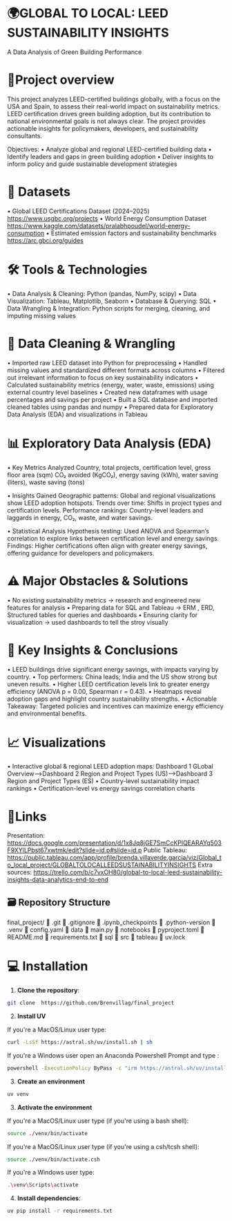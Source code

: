 
# 🌍GLOBAL TO LOCAL: LEED SUSTAINABILITY INSIGHTS
A Data Analysis of Green Building Performance

# 📌Project overview
This project analyzes LEED-certified buildings globally, with a focus on the USA and Spain, to assess their real-world impact on sustainability metrics. LEED certification drives green building adoption, but its contribution to national environmental goals is not always clear. The project provides actionable insights for policymakers, developers, and sustainability consultants.

Objectives:
•  Analyze global and regional LEED-certified building data
•  Identify leaders and gaps in green building adoption
•  Deliver insights to inform policy and guide sustainable development strategies

# 📂 Datasets
•	Global LEED Certifications Dataset (2024–2025)
https://www.usgbc.org/projects 
•	World Energy Consumption Dataset
https://www.kaggle.com/datasets/pralabhpoudel/world-energy-consumption
•	Estimated emission factors and sustainability benchmarks
https://arc.gbci.org/guides

# 🛠 Tools & Technologies
•  Data Analysis & Cleaning: Python (pandas, NumPy, scipy)
•  Data Visualization: Tableau, Matplotlib, Seaborn
•  Database & Querying: SQL
•  Data Wrangling & Integration: Python scripts for merging, cleaning, and imputing missing values

# 🔧 Data Cleaning & Wrangling
•  Imported raw LEED dataset into Python for preprocessing
•  Handled missing values and standardized different formats across columns
•  Filtered out irrelevant information to focus on key sustainability indicators
•  Calculated sustainability metrics (energy, water, waste, emissions) using external country level baselines
•  Created new dataframes with usage percentages and savings per project
•  Built a SQL database and imported cleaned tables using pandas and numpy
•  Prepared data for Exploratory Data Analysis (EDA) and visualizations in Tableau

# 📊 Exploratory Data Analysis (EDA)
•  Key Metrics Analyzed
Country, total projects, certification level, gross floor area (sqm)
CO₂ avoided (KgCO₂), energy saving (kWh), water saving (liters), waste saving (tons)

•  Insights Gained
Geographic patterns: Global and regional visualizations show LEED adoption hotspots.
Trends over time: Shifts in project types and certification levels.
Performance rankings: Country-level leaders and laggards in energy, CO₂, waste, and water savings.

•  Statistical Analysis
Hypothesis testing: Used ANOVA and Spearman’s correlation to explore links between certification level and energy savings.
Findings: Higher certifications often align with greater energy savings, offering guidance for developers and policymakers.

# ⚠️ Major Obstacles & Solutions
•  No existing sustainability metrics → research and engineered new features for analysis
•  Preparing data for SQL and Tableau → ERM , ERD, Structured tables for queries and dashboards
• Ensuring clarity for visualization → used dashboards to tell the stroy visually

# 📝 Key Insights & Conclusions
•  LEED buildings drive significant energy savings, with impacts varying by country.
•  Top performers: China leads; India and the US show strong but uneven results.
•  Higher LEED certification levels link to greater energy efficiency (ANOVA p = 0.00, Spearman r = 0.43).
•  Heatmaps reveal adoption gaps and highlight country sustainability strengths.
•  Actionable Takeaway: Targeted policies and incentives can maximize energy efficiency and environmental benefits.

# 📈 Visualizations
•  Interactive global & regional LEED adoption maps: Dashboard 1 GLobal Overview-->Dashboard 2 Region and Project Types (US)-->Dashboard 3 Region and Project Types (ES)
•  Country-level sustainability impact rankings
•  Certification-level vs energy savings correlation charts

# 🔗Links
Presentation: https://docs.google.com/presentation/d/1x8Jq8jGE7SmCcKPlQEARAYq503F9XYlLPbst67xwtmk/edit?slide=id.p#slide=id.p
Public Tableau: https://public.tableau.com/app/profile/brenda.villaverde.garcia/viz/Global_to_local_project/GLOBALTOLOCALLEEDSUSTAINABILITYINSIGHTS
Extra sources:  https://trello.com/b/c7vxOH80/global-to-local-leed-sustainability-insights-data-analytics-end-to-end

## 🗃️ Repository Structure

final_project/
📁 .git
📄 .gitignore
📁 .ipynb_checkpoints
📄 .python-version
📁 .venv
📄 config.yaml
📁 data
📄 main.py
📁 notebooks
📄 pyproject.toml
📄 README.md
📄 requirements.txt
📁 sql
📁 src
📁 tableau
📄 uv.lock


# 💻 Installation

1. **Clone the repository**:

```bash
git clone  https://github.com/Brenvillag/final_project
```

2. **Install UV**

If you're a MacOS/Linux user type:

```bash
curl -LsSf https://astral.sh/uv/install.sh | sh
```

If you're a Windows user open an Anaconda Powershell Prompt and type :

```bash
powershell -ExecutionPolicy ByPass -c "irm https://astral.sh/uv/install.ps1 | iex"
```

3. **Create an environment**

```bash
uv venv 
```

3. **Activate the environment**

If you're a MacOS/Linux user type (if you're using a bash shell):

```bash
source ./venv/bin/activate
```

If you're a MacOS/Linux user type (if you're using a csh/tcsh shell):

```bash
source ./venv/bin/activate.csh
```

If you're a Windows user type:

```bash
.\venv\Scripts\activate
```

4. **Install dependencies**:

```bash
uv pip install -r requirements.txt







